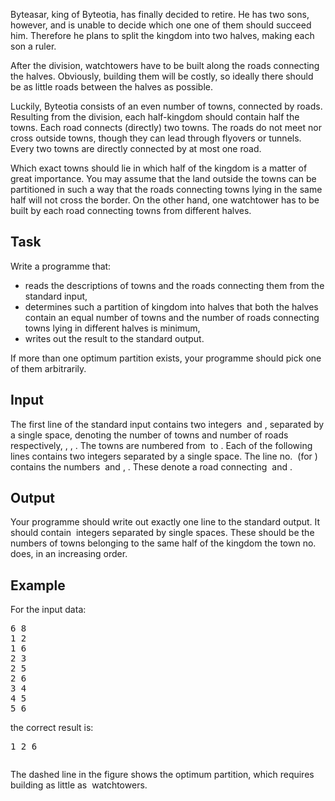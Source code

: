 <p>Byteasar, king of Byteotia, has finally decided to retire.    He has two sons, however, and is unable to decide which one    one of them should succeed him. Therefore he plans to split    the kingdom into two halves, making each son a ruler.</p>
<p>After the division, watchtowers have to be built along    the roads connecting the halves. Obviously, building them    will be costly, so ideally there should be as little roads    between the halves as possible.</p>
<p>Luckily, Byteotia consists of an even number of towns, connected    by roads. Resulting from the division, each half-kingdom should    contain half the towns. Each road connects (directly) two towns.    The roads do not meet nor cross outside towns, though they can    lead through flyovers or tunnels. Every two towns are directly    connected by at most one road.</p>
<p>Which exact towns should lie in which half of the kingdom is a    matter of great importance. You may assume that the land outside    the towns can be partitioned in such a way that the roads connecting    towns lying in the same half will not cross the border.    On the other hand, one watchtower has to be built by each road    connecting towns from different halves.</p>
<h2>Task</h2>
<p>Write a programme that:</p>
<ul>
<li> reads the descriptions of towns and the roads connecting them from 	 the standard input, </li>
<li> determines such a partition of kingdom into halves that both the halves 	 contain an equal number of towns and the number of roads connecting 	 towns lying in different halves is minimum, </li>
<li> writes out the result to the standard output. </li>
</ul>
<p>If more than one optimum partition exists, your programme should pick      one of them arbitrarily.</p>
<h2>Input</h2>
<p>The first line of the standard input contains two integers      <span><img src="./22186/file/IbmINZ3p.png" alt=""></span> and <span><img src="./22186/file/u6TThH66.png" alt=""></span>, separated by a single space, denoting the number of      towns and number of roads respectively,      <span><img src="./22186/file/T5EJS6MT.png" alt=""></span>, <span><img src="./22186/file/M2O7MufP.png" alt=""></span>, <span><img src="./22186/file/qa66giLg.png" alt=""></span>.      The towns are numbered from <span><img src="./22186/file/M1iH6adw.png" alt=""></span> to <span><img src="./22186/file/JViBUDMQ.png" alt=""></span>.      Each of the following <span><img src="./22186/file/LMJhr2iv.png" alt=""></span> lines contains two integers separated by      a single space.      The line no. <span><img src="./22186/file/VEt2Fl9T.png" alt=""></span> (for <span><img src="./22186/file/7btp6VbT.png" alt=""></span>) contains the numbers      <span><img src="./22186/file/8bdp9gK1.png" alt=""></span> and <span><img src="./22186/file/JMQqBjU4.png" alt=""></span>, <span><img src="./22186/file/6LMiMB2D.png" alt=""></span>.      These denote a road connecting <span><img src="./22186/file/H4qNeJOu.png" alt=""></span> and <span><img src="./22186/file/crZ0u3UG.png" alt=""></span>.</p>
<h2>Output</h2>
<p>Your programme should write out exactly one line to the standard output.      It should contain <span><img src="./22186/file/Ow9kOPGq.png" alt=""></span> integers separated by single spaces.      These should be the numbers of towns belonging to the same half of the      kingdom the town no. <span><img src="./22186/file/JcxMkmj1.png" alt=""></span> does, in an increasing order.</p>
<h2>Example</h2>
<p>For the input data:</p>
<pre>6 8
1 2
1 6
2 3
2 5
2 6
3 4
4 5
5 6
</pre>
<p>the correct result is:</p>
<pre>1 2 6
</pre>
<p><img src="./22186/file/Xd2Pwtmn.png" alt=""></p>
<p>The dashed line in the figure shows the optimum partition,    which requires building as little as <span><img src="./22186/file/gmczpfNf.png" alt=""></span> watchtowers.</p>